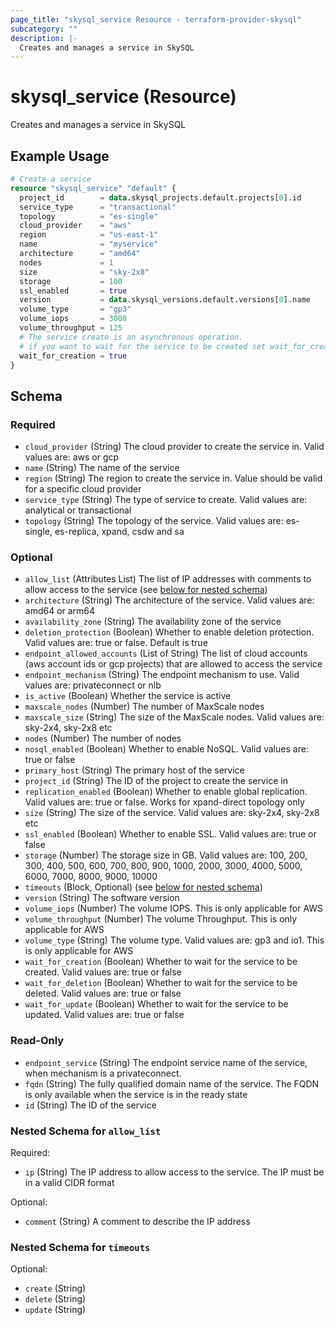 ```yaml
---
page_title: "skysql_service Resource - terraform-provider-skysql"
subcategory: ""
description: |-
  Creates and manages a service in SkySQL
---
```


# skysql_service (Resource)

Creates and manages a service in SkySQL

## Example Usage

```terraform
# Create a service
resource "skysql_service" "default" {
  project_id        = data.skysql_projects.default.projects[0].id
  service_type      = "transactional"
  topology          = "es-single"
  cloud_provider    = "aws"
  region            = "us-east-1"
  name              = "myservice"
  architecture      = "amd64"
  nodes             = 1
  size              = "sky-2x8"
  storage           = 100
  ssl_enabled       = true
  version           = data.skysql_versions.default.versions[0].name
  volume_type       = "gp3"
  volume_iops       = 3000
  volume_throughput = 125
  # The service create is an asynchronous operation.
  # if you want to wait for the service to be created set wait_for_creation to true
  wait_for_creation = true
}
```

<!-- schema generated by tfplugindocs -->
## Schema

### Required

- `cloud_provider` (String) The cloud provider to create the service in. Valid values are: aws or gcp
- `name` (String) The name of the service
- `region` (String) The region to create the service in. Value should be valid for a specific cloud provider
- `service_type` (String) The type of service to create. Valid values are: analytical or transactional
- `topology` (String) The topology of the service. Valid values are: es-single, es-replica, xpand, csdw and sa

### Optional

- `allow_list` (Attributes List) The list of IP addresses with comments to allow access to the service (see [below for nested schema](#nestedatt--allow_list))
- `architecture` (String) The architecture of the service. Valid values are: amd64 or arm64
- `availability_zone` (String) The availability zone of the service
- `deletion_protection` (Boolean) Whether to enable deletion protection. Valid values are: true or false. Default is true
- `endpoint_allowed_accounts` (List of String) The list of cloud accounts (aws account ids or gcp projects) that are allowed to access the service
- `endpoint_mechanism` (String) The endpoint mechanism to use. Valid values are: privateconnect or nlb
- `is_active` (Boolean) Whether the service is active
- `maxscale_nodes` (Number) The number of MaxScale nodes
- `maxscale_size` (String) The size of the MaxScale nodes. Valid values are: sky-2x4, sky-2x8 etc
- `nodes` (Number) The number of nodes
- `nosql_enabled` (Boolean) Whether to enable NoSQL. Valid values are: true or false
- `primary_host` (String) The primary host of the service
- `project_id` (String) The ID of the project to create the service in
- `replication_enabled` (Boolean) Whether to enable global replication. Valid values are: true or false. Works for xpand-direct topology only
- `size` (String) The size of the service. Valid values are: sky-2x4, sky-2x8 etc
- `ssl_enabled` (Boolean) Whether to enable SSL. Valid values are: true or false
- `storage` (Number) The storage size in GB. Valid values are: 100, 200, 300, 400, 500, 600, 700, 800, 900, 1000, 2000, 3000, 4000, 5000, 6000, 7000, 8000, 9000, 10000
- `timeouts` (Block, Optional) (see [below for nested schema](#nestedblock--timeouts))
- `version` (String) The software version
- `volume_iops` (Number) The volume IOPS. This is only applicable for AWS
- `volume_throughput` (Number) The volume Throughput. This is only applicable for AWS
- `volume_type` (String) The volume type. Valid values are: gp3 and io1. This is only applicable for AWS
- `wait_for_creation` (Boolean) Whether to wait for the service to be created. Valid values are: true or false
- `wait_for_deletion` (Boolean) Whether to wait for the service to be deleted. Valid values are: true or false
- `wait_for_update` (Boolean) Whether to wait for the service to be updated. Valid values are: true or false

### Read-Only

- `endpoint_service` (String) The endpoint service name of the service, when mechanism is a privateconnect.
- `fqdn` (String) The fully qualified domain name of the service. The FQDN is only available when the service is in the ready state
- `id` (String) The ID of the service

<a id="nestedatt--allow_list"></a>
### Nested Schema for `allow_list`

Required:

- `ip` (String) The IP address to allow access to the service. The IP must be in a valid CIDR format

Optional:

- `comment` (String) A comment to describe the IP address


<a id="nestedblock--timeouts"></a>
### Nested Schema for `timeouts`

Optional:

- `create` (String)
- `delete` (String)
- `update` (String)
